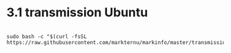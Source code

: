 # 3.1 transmission Ubuntu

```

sudo bash -c "$(curl -fsSL https://raw.githubusercontent.com/markternu/markinfo/master/transmission/ubuntu_transmission_install.sh)"

```




